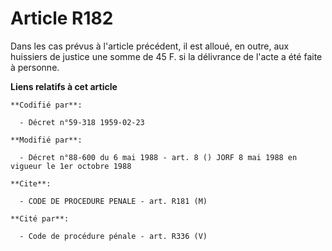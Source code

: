 # Article R182

Dans les cas prévus à l'article précédent, il est alloué, en outre, aux huissiers de justice une somme de 45 F. si la
délivrance de l'acte a été faite à personne.

**Liens relatifs à cet article**

	**Codifié par**:

	  - Décret n°59-318 1959-02-23

	**Modifié par**:

	  - Décret n°88-600 du 6 mai 1988 - art. 8 () JORF 8 mai 1988 en vigueur le 1er octobre 1988

	**Cite**:

	  - CODE DE PROCEDURE PENALE - art. R181 (M)

	**Cité par**:

	  - Code de procédure pénale - art. R336 (V)
